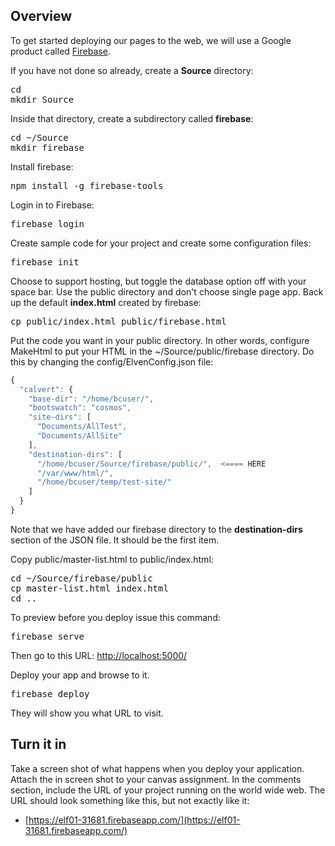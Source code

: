 ## Overview

To get started deploying our pages to the web, we will use a Google product called [Firebase](https://firebase.google.com/).

If you have not done so already, create a **Source** directory:

<pre>
cd
mkdir Source
</pre>

Inside that directory, create a subdirectory called **firebase**:

<pre>
cd ~/Source
mkdir firebase
</pre>

Install firebase:

<pre>
npm install -g firebase-tools
</pre>

Login in to Firebase:

<pre>
firebase login
</pre>

Create sample code for your project and create some configuration files:

<pre>
firebase init
</pre>

Choose to support hosting, but toggle the database option off with your space bar. Use the public directory and don't choose single page app. Back up the default **index.html** created by firebase:

<pre>
cp public/index.html public/firebase.html
</pre>

Put the code you want in your public directory. In other words, configure MakeHtml to put your HTML in the ~/Source/public/firebase directory. Do this by changing the config/ElvenConfig.json file:

```javascript
{
  "calvert": {
    "base-dir": "/home/bcuser/",
    "bootswatch": "cosmos",
    "site-dirs": [
      "Documents/AllTest",
      "Documents/AllSite"
    ],
    "destination-dirs": [
      "/home/bcuser/Source/firebase/public/",  <==== HERE
      "/var/www/html/",
      "/home/bcuser/temp/test-site/"
    ]
  }
}
```

Note that we have added our firebase directory to the **destination-dirs** section of the JSON file. It should be the first item.

Copy public/master-list.html to public/index.html:

<pre>
cd ~/Source/firebase/public
cp master-list.html index.html
cd ..
</pre>

To preview before you deploy issue this command:

<pre>
firebase serve
</pre>

Then go to this URL: [http://localhost:5000/](http://localhost:5000/)

Deploy your app and browse to it.

<pre>
firebase deploy
</pre>

They will show you what URL to visit.

## Turn it in

Take a screen shot of what happens when you deploy your application. Attach the in screen shot to your canvas assignment. In the comments section, include the URL of your project running on the world wide web. The URL should look something like this, but not exactly like it:

- [https://elf01-31681.firebaseapp.com/](https://elf01-31681.firebaseapp.com/)

